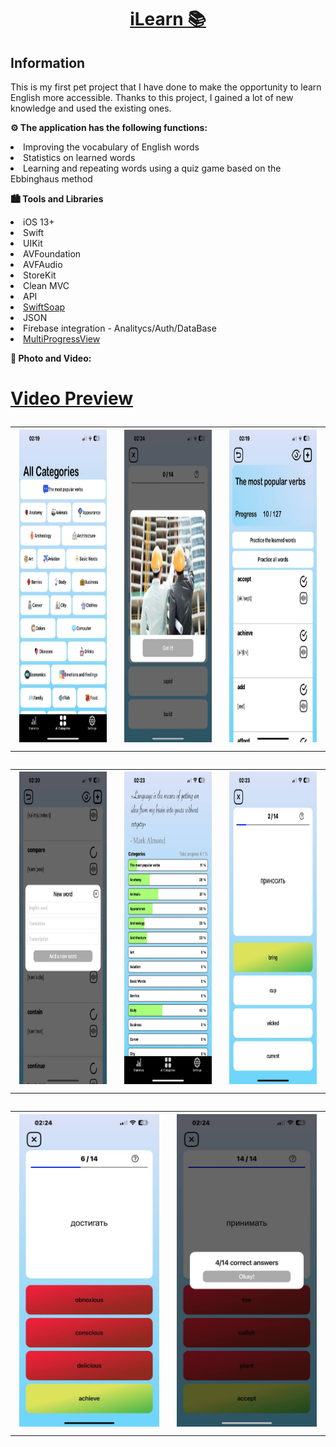 <h1 align="center"><a href="https://apps.apple.com/il/app/ilearn-%D0%B0%D0%BD%D0%B3%D0%BB%D0%B8%D0%B9%D1%81%D0%BA%D0%B8%D0%B9-%D1%8F%D0%B7%D1%8B%D0%BA/id6447917283" target="_blank">iLearn 📚</a> 
<h2 align="left"> Information </h2> 
<p> This is my first pet project that I have done to make the opportunity to learn English more accessible. Thanks to this project, I gained a lot of new knowledge and used the existing ones. </p>


<p><strong>⚙️ The application has the following functions:</strong></p>
<li> Improving the vocabulary of English words </li>
<li> Statistics on learned words </li> 
<li> Learning and repeating words using a quiz game based on the Ebbinghaus method </li> 

<p>     </p>


<p><strong> 🏙️ Tools and Libraries </strong></p>
<li> iOS 13+  </li>
<li> Swift  </li>
<li> UIKit </li> 
<li> AVFoundation </li> 
<li> AVFAudio </li> 
<li> StoreKit </li> 
<li> Clean MVC </li> 
<li> API </li> 
<li><a href="https://github.com/scinfu/SwiftSoup">SwiftSoap</a></li>
<li> JSON </li> 
<li> Firebase integration - Analitycs/Auth/DataBase </li> 
<li><a href="https://github.com/mac-gallagher/MultiProgressView">MultiProgressView</a></li>
</ul>
<p>     </p>

<p><strong> 📸 Photo and Video: </strong></p>
<h1 align="left"><a href="https://youtu.be/vAOwVhF0oFI" target="_blank">Video Preview</a> 

<table>
  <tr>
    <td align="center">
      <img src="ReadmeImages/3.jpeg" alt="Example Image" width="250" height="500">
    </td>
    <td align="center">
      <img src="ReadmeImages/9.jpeg" alt="Example Image" width="250" height="500">
    </td>
    <td align="center">
      <img src="ReadmeImages/2.jpeg" alt="Example Image" width="250" height="500">
    </td>
  </tr>
</table>
<table>
  <tr>
    <td align="center">
      <img src="ReadmeImages/4.jpeg" alt="Example Image" width="250" height="500">
    </td>
    <td align="center">
      <img src="ReadmeImages/5.jpeg" alt="Example Image" width="250" height="500">
    </td>
    <td align="center">
      <img src="ReadmeImages/6.jpeg" alt="Example Image" width="250" height="500">
    </td>
  </tr>
</table>
<table>
  <tr>
    <td align="center">
      <img src="ReadmeImages/7.jpeg" alt="Example Image" width="250" height="500">
    </td>
    <td align="center">
      <img src="ReadmeImages/8.jpeg" alt="Example Image" width="250" height="500">
    </td>
  </tr>
</table>

